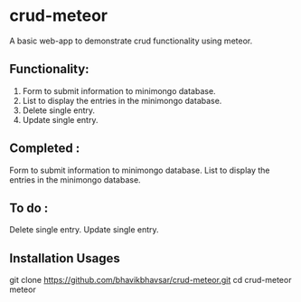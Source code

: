 # crud-meteor
A basic web-app to demonstrate crud functionality using meteor.
## **Functionality:**
1. Form to submit information to minimongo database.
2. List to display the entries in the minimongo database.
3. Delete single entry.
4. Update single entry.
## **Completed :**
Form to submit information to minimongo database.
List to display the entries in the minimongo database.
## **To do :**
Delete single entry.
Update single entry.
## **Installation Usages**
git clone https://github.com/bhavikbhavsar/crud-meteor.git
cd crud-meteor
meteor
